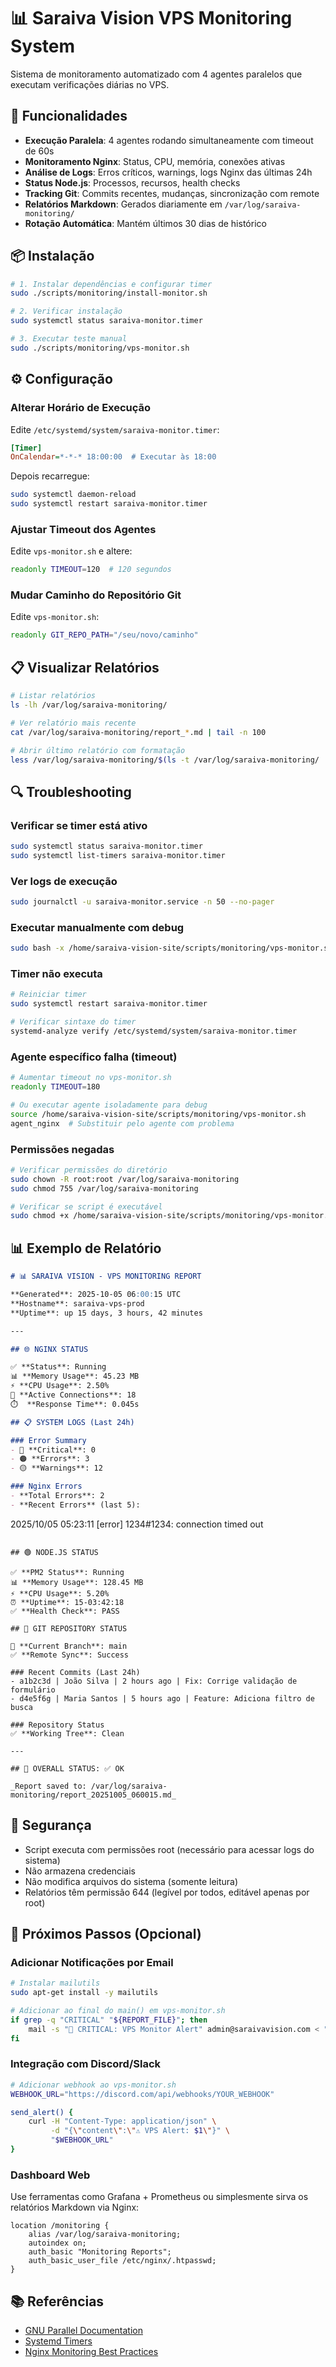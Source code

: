 # 📊 Saraiva Vision VPS Monitoring System

Sistema de monitoramento automatizado com 4 agentes paralelos que executam verificações diárias no VPS.

## 🎯 Funcionalidades

- **Execução Paralela**: 4 agentes rodando simultaneamente com timeout de 60s
- **Monitoramento Nginx**: Status, CPU, memória, conexões ativas
- **Análise de Logs**: Erros críticos, warnings, logs Nginx das últimas 24h
- **Status Node.js**: Processos, recursos, health checks
- **Tracking Git**: Commits recentes, mudanças, sincronização com remote
- **Relatórios Markdown**: Gerados diariamente em `/var/log/saraiva-monitoring/`
- **Rotação Automática**: Mantém últimos 30 dias de histórico

## 📦 Instalação

```bash
# 1. Instalar dependências e configurar timer
sudo ./scripts/monitoring/install-monitor.sh

# 2. Verificar instalação
sudo systemctl status saraiva-monitor.timer

# 3. Executar teste manual
sudo ./scripts/monitoring/vps-monitor.sh
```

## ⚙️ Configuração

### Alterar Horário de Execução

Edite `/etc/systemd/system/saraiva-monitor.timer`:

```ini
[Timer]
OnCalendar=*-*-* 18:00:00  # Executar às 18:00
```

Depois recarregue:
```bash
sudo systemctl daemon-reload
sudo systemctl restart saraiva-monitor.timer
```

### Ajustar Timeout dos Agentes

Edite `vps-monitor.sh` e altere:
```bash
readonly TIMEOUT=120  # 120 segundos
```

### Mudar Caminho do Repositório Git

Edite `vps-monitor.sh`:
```bash
readonly GIT_REPO_PATH="/seu/novo/caminho"
```

## 📋 Visualizar Relatórios

```bash
# Listar relatórios
ls -lh /var/log/saraiva-monitoring/

# Ver relatório mais recente
cat /var/log/saraiva-monitoring/report_*.md | tail -n 100

# Abrir último relatório com formatação
less /var/log/saraiva-monitoring/$(ls -t /var/log/saraiva-monitoring/ | head -1)
```

## 🔍 Troubleshooting

### Verificar se timer está ativo
```bash
sudo systemctl status saraiva-monitor.timer
sudo systemctl list-timers saraiva-monitor.timer
```

### Ver logs de execução
```bash
sudo journalctl -u saraiva-monitor.service -n 50 --no-pager
```

### Executar manualmente com debug
```bash
sudo bash -x /home/saraiva-vision-site/scripts/monitoring/vps-monitor.sh
```

### Timer não executa
```bash
# Reiniciar timer
sudo systemctl restart saraiva-monitor.timer

# Verificar sintaxe do timer
systemd-analyze verify /etc/systemd/system/saraiva-monitor.timer
```

### Agente específico falha (timeout)
```bash
# Aumentar timeout no vps-monitor.sh
readonly TIMEOUT=180

# Ou executar agente isoladamente para debug
source /home/saraiva-vision-site/scripts/monitoring/vps-monitor.sh
agent_nginx  # Substituir pelo agente com problema
```

### Permissões negadas
```bash
# Verificar permissões do diretório
sudo chown -R root:root /var/log/saraiva-monitoring
sudo chmod 755 /var/log/saraiva-monitoring

# Verificar se script é executável
sudo chmod +x /home/saraiva-vision-site/scripts/monitoring/vps-monitor.sh
```

## 📊 Exemplo de Relatório

```markdown
# 📊 SARAIVA VISION - VPS MONITORING REPORT

**Generated**: 2025-10-05 06:00:15 UTC
**Hostname**: saraiva-vps-prod
**Uptime**: up 15 days, 3 hours, 42 minutes

---

## 🌐 NGINX STATUS

✅ **Status**: Running
📊 **Memory Usage**: 45.23 MB
⚡ **CPU Usage**: 2.50%
🔗 **Active Connections**: 18
⏱️  **Response Time**: 0.045s

## 📋 SYSTEM LOGS (Last 24h)

### Error Summary
- 🔴 **Critical**: 0
- 🟠 **Errors**: 3
- 🟡 **Warnings**: 12

### Nginx Errors
- **Total Errors**: 2
- **Recent Errors** (last 5):
```
2025/10/05 05:23:11 [error] 1234#1234: connection timed out
```

## 🟢 NODE.JS STATUS

✅ **PM2 Status**: Running
📊 **Memory Usage**: 128.45 MB
⚡ **CPU Usage**: 5.20%
⏰ **Uptime**: 15-03:42:18
✅ **Health Check**: PASS

## 🔄 GIT REPOSITORY STATUS

🌿 **Current Branch**: main
✅ **Remote Sync**: Success

### Recent Commits (Last 24h)
- a1b2c3d | João Silva | 2 hours ago | Fix: Corrige validação de formulário
- d4e5f6g | Maria Santos | 5 hours ago | Feature: Adiciona filtro de busca

### Repository Status
✅ **Working Tree**: Clean

---

## 🎯 OVERALL STATUS: ✅ OK

_Report saved to: /var/log/saraiva-monitoring/report_20251005_060015.md_
```

## 🔐 Segurança

- Script executa com permissões root (necessário para acessar logs do sistema)
- Não armazena credenciais
- Não modifica arquivos do sistema (somente leitura)
- Relatórios têm permissão 644 (legível por todos, editável apenas por root)

## 🚀 Próximos Passos (Opcional)

### Adicionar Notificações por Email
```bash
# Instalar mailutils
sudo apt-get install -y mailutils

# Adicionar ao final do main() em vps-monitor.sh
if grep -q "CRITICAL" "${REPORT_FILE}"; then
    mail -s "🚨 CRITICAL: VPS Monitor Alert" admin@saraivavision.com < "${REPORT_FILE}"
fi
```

### Integração com Discord/Slack
```bash
# Adicionar webhook ao vps-monitor.sh
WEBHOOK_URL="https://discord.com/api/webhooks/YOUR_WEBHOOK"

send_alert() {
    curl -H "Content-Type: application/json" \
         -d "{\"content\":\"⚠️ VPS Alert: $1\"}" \
         "$WEBHOOK_URL"
}
```

### Dashboard Web
Use ferramentas como Grafana + Prometheus ou simplesmente sirva os relatórios Markdown via Nginx:
```nginx
location /monitoring {
    alias /var/log/saraiva-monitoring;
    autoindex on;
    auth_basic "Monitoring Reports";
    auth_basic_user_file /etc/nginx/.htpasswd;
}
```

## 📚 Referências

- [GNU Parallel Documentation](https://www.gnu.org/software/parallel/)
- [Systemd Timers](https://www.freedesktop.org/software/systemd/man/systemd.timer.html)
- [Nginx Monitoring Best Practices](https://nginx.org/en/docs/)
